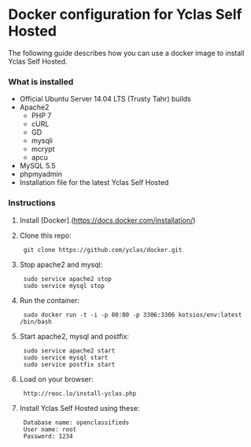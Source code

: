 # Docker configuration for Yclas Self Hosted


The following guide describes how you can use a docker image to install Yclas Self Hosted.

### What is installed

-   Official Ubuntu Server 14.04 LTS (Trusty Tahr) builds
-   Apache2
    -   PHP 7
    -   cURL
    -   GD
    -   mysqli
    -   mcrypt
    -   apcu
-   MySQL 5.5
-   phpmyadmin
-   Installation file for the latest Yclas Self Hosted

### Instructions

1.  Install  [Docker].(https://docs.docker.com/installation/)
2.  Clone this repo:
    
    ```
     git clone https://github.com/yclas/docker.git
    
    ```
    
3.  Stop apache2 and mysql:
    
    ```
     sudo service apache2 stop
     sudo service mysql stop
    
    ```
    
4.  Run the container:
    
    ```
     sudo docker run -t -i -p 80:80 -p 3306:3306 kotsios/env:latest /bin/bash
    
    ```
    
5.  Start apache2, mysql and postfix:
    
    ```
     sudo service apache2 start
     sudo service mysql start
     sudo service postfix start
    
    ```
    
6.  Load on your browser:
    
    ```
     http://reoc.lo/install-yclas.php
    
    ```
    
7.  Install Yclas Self Hosted using these:
    
    ```
     Database name: openclassifieds
     User name: root 
     Password: 1234
    ```
